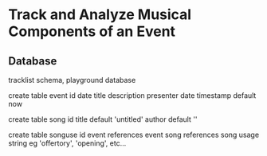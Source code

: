 # Track and Analyze Musical Components of an Event

## Database

tracklist schema, playground database

create table event
  id
  date
  title
  description
  presenter
  date timestamp default now

create table song
  id
  title default 'untitled'
  author default ''

create table songuse
  id
  event references event
  song references song
  usage string eg 'offertory', 'opening', etc...
